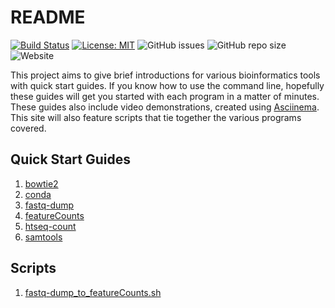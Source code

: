 # README

[![Build Status](https://travis-ci.com/rnnh/bioinfo-notebook.svg?branch=master)](https://travis-ci.com/rnnh/bioinfo-notebook)
[![License: MIT](https://img.shields.io/badge/License-MIT-yellow.svg)](https://opensource.org/licenses/MIT)
![GitHub issues](https://img.shields.io/github/issues/rnnh/bioinfo-notebook)
![GitHub repo size](https://img.shields.io/github/repo-size/rnnh/bioinfo-notebook)
![Website](https://img.shields.io/website?url=https%3A%2F%2Frnnh.github.io%2Fbioinfo-notebook)

This project aims to give brief introductions for various bioinformatics tools with quick start guides. If you know how to use the command line, hopefully these guides will get you started with each program in a matter of minutes. These guides also include video demonstrations, created using [Asciinema](https://asciinema.org/). This site will also feature scripts that tie together the various programs covered.

## Quick Start Guides

1. [bowtie2](docs/bowtie2.md)
2. [conda](docs/conda.md)
3. [fastq-dump](docs/fastq-dump.md)
4. [featureCounts](docs/featureCounts.md)
5. [htseq-count](docs/htseq-count.md)
6. [samtools](docs/samtools.md)

## Scripts

1. [fastq-dump_to_featureCounts.sh](docs/fastq-dump_to_featureCounts.md)
